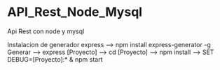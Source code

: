 # API_Rest_Node_Mysql
Api Rest con node y mysql

Instalacion de generador express --> npm install express-generator -g
Generar --> express [Proyecto]
	--> cd [Proyecto]
	--> npm install
	--> SET DEBUG=[Proyecto]:* & npm start